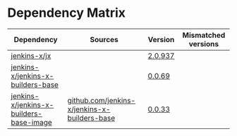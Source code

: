 # Dependency Matrix

Dependency | Sources | Version | Mismatched versions
---------- | ------- | ------- | -------------------
[jenkins-x/jx](https://github.com/jenkins-x/jx) |  | [2.0.937](https://github.com/jenkins-x/jx/releases/tag/v2.0.937) | 
[jenkins-x/jenkins-x-builders-base](https://github.com/jenkins-x/jenkins-x-builders-base) |  | [0.0.69](https://github.com/jenkins-x/jenkins-x-builders-base/releases/tag/v0.0.69) | 
[jenkins-x/jenkins-x-builders-base-image](https://github.com/jenkins-x/jenkins-x-builders-base-image) | [github.com/jenkins-x/jenkins-x-builders-base](https://github.com/jenkins-x/jenkins-x-builders-base.git) | [0.0.33]() | 
